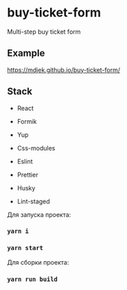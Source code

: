 # buy-ticket-form

Multi-step buy ticket form

## Example 

https://mdjek.github.io/buy-ticket-form/

## Stack
* React 
* Formik
* Yup
* Сss-modules

* Eslint
* Prettier
* Husky
* Lint-staged

Для запуска проекта:
### `yarn i`
### `yarn start`

Для сборки проекта:
### `yarn run build`
